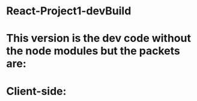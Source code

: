 # React-Project1-devBuild

# This version is the dev code without the node modules but the packets are:
# Client-side:
